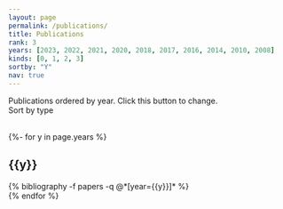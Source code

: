 ```yaml
---
layout: page
permalink: /publications/
title: Publications
rank: 3
years: [2023, 2022, 2021, 2020, 2018, 2017, 2016, 2014, 2010, 2008]
kinds: [0, 1, 2, 3] 
sortby: "Y"
nav: true
---
```

<!-- kinds: 1 = Journals, 2 = Conferences, 3 = Others -->
<!-- _pages/publications.md -->
<div>
			<span id="binit-text">Publications ordered by year. Click this button to change. </span>
				<div class = "btn-group btn-group-sm btnlink">
					<a class="btn btn-sm" role="button" id="bsort-toggle">
					   <span class="fas fa-sort"></span>	
					   <span id="bsort-span">Sort by type</span>
					</a>
				</div>
		<br>
		 <!-- <strong><sup>&#42;</sup></strong> indicates equal first-author contribution.  -->
			<p id="demo"></p>
</div>

<div class="publications" id="div-by-year">
	{%- for y in page.years %}
	<div id={{y}}>
	  <h2 class="year">{{y}}
				<span class="fake-icon">
					<a>
						<i id="bsec-toggle-{{y}}" onclick="closeyeardiv({{y}})" style="color:var(--global-divider-color)" class="fas fa-angle-down">
						</i>
					</a>
				</span>
		</h2>
		<div id="papers-{{y}}">
			{% bibliography -f papers -q @*[year={{y}}]* %}
		</div>
	</div>
	{% endfor %}
</div>

<div class="publications" id="div-by-kind" style="display:none">
	{%- for k in page.kinds -%}
				{%- if k == 0 -%}
					<div id={{k}}>
						<h2 class="year">Book Chapters<span class="fake-icon"><a><i id="bsec-toggle-{{k}}" onclick="closeyeardiv({{k}})" style="color:var(--global-divider-color)" class="fas fa-angle-down"></i></a></span></h2>
						<div id="papers-{{k}}">
								{%- bibliography -f papers -q @*[kind=Chapter]* -%}
						</div>
					</div>
								{%- elsif k == 1 -%}
									<div id={{k}}>
										<h2 class="year">Journals<span class="fake-icon"><a><i id="bsec-toggle-{{k}}" onclick="closeyeardiv({{k}})" style="color:var(--global-divider-color)" class="fas fa-angle-down"></i></a></span></h2>
										<div id="papers-{{k}}">
												{%- bibliography -f papers -q @*[kind=Journal]* -%}
										</div>
									</div>
									{%- elsif k == 2 -%}
									<div id={{k}}>
										<h2 class="year">Conferences<span class="fake-icon"><a><i id="bsec-toggle-{{k}}" onclick="closeyeardiv({{k}})" style="color:var(--global-divider-color)" class="fas fa-angle-down"></i></a></span></h2>
										<div id="papers-{{k}}">
												{%- bibliography -f papers -q @*[kind=Conference]* -%}
										</div>
									</div>
									{%- else -%}
									<div id={{k}}>
										<h2 class="year">Others<span class="fake-icon"><a><i id="bsec-toggle-{{k}}" onclick="closeyeardiv({{k}})" style="color:var(--global-divider-color)" class="fas fa-angle-down"></i></a></span></h2>
										<div id="papers-{{k}}">
												{%- bibliography -f papers -q @*[kind=Other]* -%}
										</div>
									</div>
									{%- endif -%}
		{%- endfor -%}
</div>	